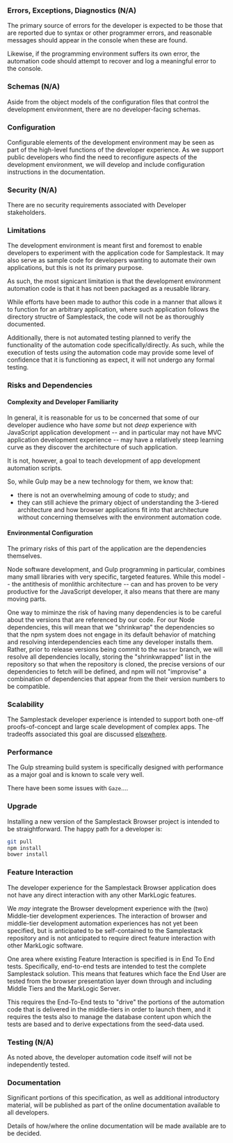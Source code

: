 ### Errors, Exceptions, Diagnostics (N/A)

The primary source of errors for the developer is expected to be those that are reported due to syntax or other programmer errors, and reasonable messages should appear in the console when these are found.

Likewise, if the programming environment suffers its own error, the automation code should attempt to recover and log a meaningful error to the console.

### Schemas (N/A)

Aside from the object models of the configuration files that control the development environment, there are no developer-facing schemas.

### Configuration

Configurable elements of the development environment may be seen as part of the high-level functions of the developer experience. As we support public developers who find the need to reconfigure aspects of the development environment, we will develop and include configuration instructions in the documentation.

### Security (N/A)

There are no security requirements associated with Developer stakeholders.

### Limitations

The development environment is meant first and foremost to enable developers to experiment with the application code for Samplestack. It may also serve as sample code for developers wanting to automate their own applications, but this is not its primary purpose.

As such, the most signicant limitation is that the development environment automation code is that it has not been packaged as a reusable library.

While efforts have been made to author this code in a manner that allows it to function for an arbitrary application, where such application follows the directory structre of Samplestack, the code will not be as thoroughly documented.

Additionally, there is not automated testing planned to verify the functionality of the automation code specifically/directly. As such, while the execution of tests *using* the automation code may provide some level of confidence that it is functioning as expect, it will not undergo any formal testing.

### Risks and Dependencies

#### Complexity and Developer Familiarity

In general, it is reasonable for us to be concerned that some of our developer audience who have *some* but not *deep* experience with JavaScript application development -- and in particular may not have MVC application development experience -- may have a relatively steep learning curve as they discover the architecture of such application.

It is not, however, a goal to teach development of app development automation scripts.

So, while Gulp may be a new technology for them, we know that:

- there is not an overwhelming amoung of code to study; and
- they can still achieve the primary object of understanding the 3-tiered architecture and how browser applications fit into that architecture without concerning themselves with the environment automation code.

#### Environmental Configuration

The primary risks of this part of the application are the dependencies themselves.

Node software development, and Gulp programming in particular, combines many small libraries with very specific, targeted features. While this model -- the antithesis of monlithic architecture -- can and has proven to be very productive for the JavaScript developer, it also means that there are many moving parts.

One way to miminze the risk of having many dependencies is to be careful about the versions that are referenced by our code. For our Node dependencies, this will mean that we "shrinkwrap" the dependencies so that the npm system does not engage in its default behavior of matching and resolving interdependencies each time any developer installs them. Rather, prior to release versions being commit to the `master` branch, we will resolve all dependencies locally, storing the "shrinkwrapped" list in the repository so that when the repository is cloned, the precise versions of our dependencies to fetch will be defined, and npm will not "improvise" a combination of dependencies that appear from the their version numbers to be compatible.

### Scalability

The Samplestack developer experience is intended to support both one-off proofs-of-concept and large scale development of complex apps. The tradeoffs associated this goal are discussed [elsewhere]().

### Performance

The Gulp streaming build system is specifically designed with performance as a major goal and is known to scale very well.

There have been some issues with `Gaze`....

### Upgrade

Installing a new version of the Samplestack Browser project is intended to be straightforward.  The happy path for a developer is:

```bash
git pull
npm install
bower install
```

### Feature Interaction

The developer experience for the Samplestack Browser application does not have any direct interaction with any other MarkLogic features.

We *may* integrate the Browser development experience with the (two) Middle-tier development experiences. The interaction of browser and middle-tier development automation experiences has not yet been specified, but is anticipated to be self-contained to the Samplestack repository and is not anticipated to require direct feature interaction with other MarkLogic software.

One area where existing Feature Interaction is specified is in End To End tests. Specifically, end-to-end tests are intended to test the complete Samplestack solution. This means that features which face the End User are tested from the browser presentation layer down through and including Middle Tiers and the MarkLogic Server.

This requires the End-To-End tests to "drive" the portions of the automation code that is delivered in the middle-tiers in order to launch them, and it requires the tests also to manage the database content upon which the tests are based and to derive expectations from the seed-data used.

### Testing (N/A)

As noted above, the developer automation code itself will not be independently tested.

### Documentation

Significant portions of this specification, as well as additional introductory material, will be published as part of the online documentation available to all developers.

Details of how/where the online documentation will be made available are to be decided.
